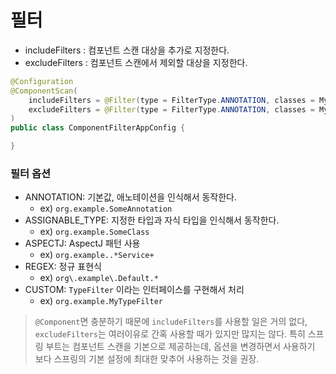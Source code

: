 # 필터

- includeFilters : 컴포넌트 스캔 대상을 추가로 지정한다.
- excludeFilters : 컴포넌트 스캔에서 제외할 대상을 지정한다.

```java
@Configuration
@ComponentScan(
    includeFilters = @Filter(type = FilterType.ANNOTATION, classes = MyIncludeComponent.class),
    excludeFilters = @Filter(type = FilterType.ANNOTATION, classes = MyExcludeComponent.class)
)
public class ComponentFilterAppConfig {

}
```

### 필터 옵션

- ANNOTATION: 기본값, 애노테이션을 인식해서 동작한다. 
  - ex) `org.example.SomeAnnotation`
- ASSIGNABLE_TYPE: 지정한 타입과 자식 타입을 인식해서 동작한다. 
  - ex) `org.example.SomeClass`
- ASPECTJ: AspectJ 패턴 사용
  - ex) `org.example..*Service+`
- REGEX: 정규 표현식
  - ex) `org\.example\.Default.*`
- CUSTOM: `TypeFilter` 이라는 인터페이스를 구현해서 처리 
  - ex) `org.example.MyTypeFilter`

> `@Component`면 충분하기 때문에 `includeFilters`를 사용할 일은 거의 없다, `excludeFilters`는 여러이유로 간혹 사용할 때가 있지만 많지는 않다.
특히 스프링 부트는 컴포넌트 스캔을 기본으로 제공하는데, 옵션을 변경하면서 사용하기 보다 스프링의 기본 설정에 최대한 맞추어 사용하는 것을 권장.

